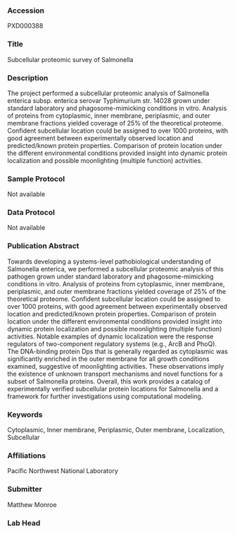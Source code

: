 ### Accession
PXD000388

### Title
Subcellular proteomic survey of Salmonella

### Description
The project performed a subcellular proteomic analysis of Salmonella enterica subsp. enterica serovar Typhimurium str. 14028 grown under standard laboratory and phagosome-mimicking conditions in vitro. Analysis of proteins from cytoplasmic, inner membrane, periplasmic, and outer membrane fractions yielded coverage of 25% of the theoretical proteome. Confident subcellular location could be assigned to over 1000 proteins, with good agreement between experimentally observed location and predicted/known protein properties. Comparison of protein location under the different environmental conditions provided insight into dynamic protein localization and possible moonlighting (multiple function) activities.

### Sample Protocol
Not available

### Data Protocol
Not available

### Publication Abstract
Towards developing a systems-level pathobiological understanding of Salmonella enterica, we performed a subcellular proteomic analysis of this pathogen grown under standard laboratory and phagosome-mimicking conditions in vitro. Analysis of proteins from cytoplasmic, inner membrane, periplasmic, and outer membrane fractions yielded coverage of 25% of the theoretical proteome. Confident subcellular location could be assigned to over 1000 proteins, with good agreement between experimentally observed location and predicted/known protein properties. Comparison of protein location under the different environmental conditions provided insight into dynamic protein localization and possible moonlighting (multiple function) activities. Notable examples of dynamic localization were the response regulators of two-component regulatory systems (e.g., ArcB and PhoQ). The DNA-binding protein Dps that is generally regarded as cytoplasmic was significantly enriched in the outer membrane for all growth conditions examined, suggestive of moonlighting activities. These observations imply the existence of unknown transport mechanisms and novel functions for a subset of Salmonella proteins. Overall, this work provides a catalog of experimentally verified subcellular protein locations for Salmonella and a framework for further investigations using computational modeling.

### Keywords
Cytoplasmic, Inner membrane, Periplasmic, Outer membrane, Localization, Subcellular

### Affiliations
Pacific Northwest National Laboratory

### Submitter
Matthew Monroe

### Lab Head


